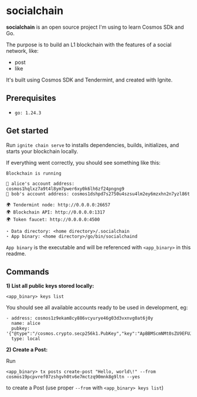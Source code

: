 # socialchain

**socialchain** is an open source project I'm using to learn Cosmos SDk and Go.

The purpose is to build an L1 blockchain with the features of a social network, like:
- post
- like

It's built using Cosmos SDK and Tendermint, and created with Ignite.

## Prerequisites

- `go: 1.24.3`

## Get started

Run `ignite chain serve` to installs dependencies, builds, initializes, and starts your blockchain locally.

If everything went correctly, you should see something like this:

```
Blockchain is running

👤 alice's account address: cosmos1hqlxz7a9t4l8ym7pwer6xy0k6lh6zf24pngng9
👤 bob's account address: cosmos1dshpd7s2750u4szsu4lm2ey6mzxhn2n7yzl86t

🌍 Tendermint node: http://0.0.0.0:26657
🌍 Blockchain API: http://0.0.0.0:1317
🌍 Token faucet: http://0.0.0.0:4500

⋆ Data directory: <home directory>/.socialchain
⋆ App binary: <home directory>/go/bin/socialchaind
```

`App binary` is the executable and will be referenced with `<app_binary>` in this readme.

## Commands

**1) List all public keys stored locally:**

    <app_binary> keys list

You should see all available accounts ready to be used in development, eg:

```
- address: cosmos1z9ekam8cy886vcyurye46g03d3vxnvg0at6j0y
  name: alice
  pubkey: '{"@type":"/cosmos.crypto.secp256k1.PubKey","key":"ApBBMScmNMt0sZU9EFUJ8d0uow7NYfnm7T4+BQpi1F2B"}'
  type: local
```


**2) Create a Post:**

Run

    <app_binary> tx posts create-post "Hello, world\!" --from cosmos19pcpvref07zshgvh0tv6e7mctzq90mnk8g9ltn --yes
    
to create a Post (use proper `--from` with `<app_binary> keys list`)


